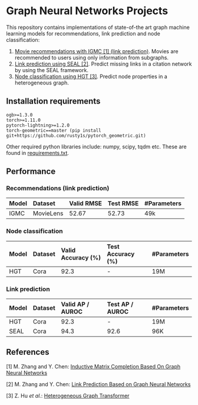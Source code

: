 # Graph Neural Networks Projects


This repository contains implementations of state-of-the art graph machine learning models for recommendations, link prediction and node classification:

1. [Movie recommendations with IGMC [1] (link prediction)](igmc-movie-recommendations.ipynb). Movies are recommended to users using only information from subgraphs.  
2. [Link prediction using SEAL [2]](seal-link-prediction.ipynb). Predict missing links in a citation network by using the SEAL framework.
3. [Node classification using HGT [3]](hgt-ogb-mag-node-classification.ipynb). Predict node properties in a heterogeneous graph. 

## Installation requirements
```
ogb>=1.3.0
torch>=1.11.0
pytorch-lightning>=1.2.0
torch-geometric==master (pip install git+https://github.com/rusty1s/pytorch_geometric.git)
```
Other required python libraries include: numpy, scipy, tqdm etc. These are found in [requirements.txt](requirements.txt).


## Performance

### Recommendations (link prediction)
| Model | Dataset | Valid RMSE | Test RMSE | \#Parameters  |
|:-|:-|:-|:-|:-|
| IGMC | MovieLens | 52.67 | 52.73 | 49k |

### Node classification
| Model | Dataset | Valid Accuracy (%) | Test Accuracy (%) | \#Parameters  |
|:-|:-|:-|:-|:-|
| HGT | Cora | 92.3 | - | 19M |

### Link prediction
| Model | Dataset | Valid AP / AUROC | Test AP / AUROC | \#Parameters  |
|:-|:-|:-|:-|:-|
| HGT | Cora | 92.3 | - | 19M |
| SEAL | Cora | 94.3 | 92.6 | 96K |

## References
[1] M. Zhang and Y. Chen: [Inductive Matrix Completion Based On Graph Neural Networks](https://arxiv.org/abs/1904.12058)

[2] M. Zhang and Y. Chen: [Link Prediction Based on Graph Neural Networks](https://arxiv.org/abs/1802.09691)

[3] Z. Hu *et al.*: [Heterogeneous Graph Transformer](https://arxiv.org/abs/2003.01332)

<!-- [] M. Zhang and Y. Chen: [Labeling Trick: A Theory of Using Graph Neural Networks for Multi-Node Representation Learning](https://arxiv.org/pdf/2010.16103.pdf) -->